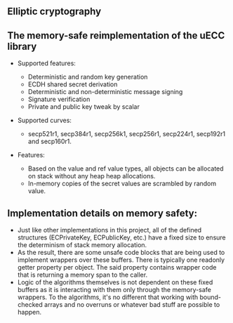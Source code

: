 ## Elliptic cryptography

## The memory-safe reimplementation of the uECC library

* Supported features:
    * Deterministic and random key generation
    * ECDH shared secret derivation
    * Deterministic and non-deterministic message signing
    * Signature verification
    * Private and public key tweak by scalar

* Supported curves:
    * secp521r1, secp384r1, secp256k1, secp256r1, secp224r1, secp192r1 and secp160r1.

* Features:
    * Based on the value and ref value types, all objects can be allocated on stack without any heap heap allocations.
    * In-memory copies of the secret values are scrambled by random value.

## Implementation details on memory safety:

* Just like other implementations in this project, all of the defined structures (ECPrivateKey, ECPublicKey, etc.) have a fixed size to ensure the determinism of stack memory allocation.
* As the result, there are some unsafe code blocks that are being used to implement wrappers over these buffers. There is typically one readonly getter property per object. The said property contains wrapper code that is returning a memory span to the caller.
* Logic of the algorithms themselves is not dependent on these fixed buffers as it is interacting with them only through the memory-safe wrappers. To the algorithms, it's no different that working with bound-checked arrays and no overruns or whatever bad stuff are possible to happen.
